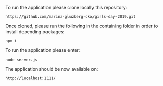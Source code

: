 To run the application please clone locally this repository:
```
https://github.com/marina-gluzberg-cko/girls-day-2019.git
```
Once cloned, please run the following in the containing folder in order to install depending packages:
```
npm i
```
To run the application please enter:
```
node server.js
```
The application should be now available on:
```
http://localhost:1111/
```